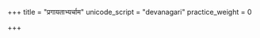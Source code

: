 +++
title = "प्रगायताभ्यर्चाम"
unicode_script = "devanagari"
practice_weight = 0

+++
<div class="js_include" url="/vedAH_sAma/paravastu-saama/devaH/somaH/pragAyatAbhyarchAma/"  newLevelForH1="1" includeTitle="true"> </div>